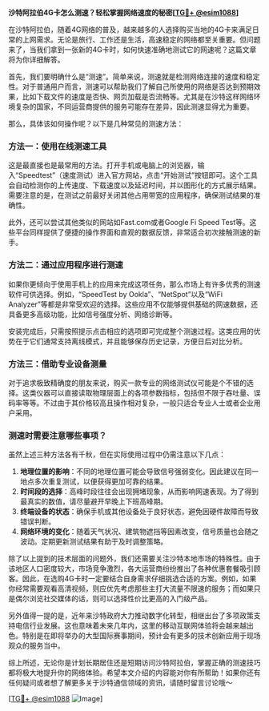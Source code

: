**沙特阿拉伯4G卡怎么测速？轻松掌握网络速度的秘密[[TG💪+ @esim1088](https://t.me/s/esim1088)]**

在沙特阿拉伯，随着4G网络的普及，越来越多的人选择购买当地的4G卡来满足日常的上网需求。无论是旅行、工作还是生活，高速稳定的网络都至关重要。但问题来了，当我们拿到一张新的4G卡时，如何快速准确地测试它的网速呢？这篇文章将为你详细解答。

首先，我们要明确什么是“测速”。简单来说，测速就是检测网络连接的速度和稳定性。对于普通用户而言，测速可以帮助我们了解自己所使用的网络是否达到预期效果，比如下载文件的速度是否快、网页加载是否流畅等。尤其是在沙特这样网络环境复杂的国家，不同运营商提供的服务可能存在差异，因此测速显得尤为重要。

那么，具体该如何操作呢？以下是几种常见的测速方法：

### 方法一：使用在线测速工具

这是最直接也是最常用的方法。打开手机或电脑上的浏览器，输入“Speedtest”（速度测试）进入官方网站，点击“开始测试”按钮即可。这个工具会自动检测你的上传速度、下载速度以及延迟时间，并以图形化的方式展示结果。需要注意的是，在测试之前最好关闭其他占用带宽的应用程序，确保测试结果的准确性。

此外，还可以尝试其他类似的网站如Fast.com或者Google Fi Speed Test等。这些平台同样提供了便捷的操作界面和直观的数据反馈，非常适合初次接触测速的新手。

### 方法二：通过应用程序进行测速

如果你更倾向于使用手机上的应用来完成这项任务，那么市场上有许多优秀的测速软件可供选择。例如，“SpeedTest by Ookla”、“NetSpot”以及“WiFi Analyzer”等都是非常受欢迎的选择。这些应用不仅能够提供基础的网速数据，还具备更多高级功能，比如信号强度分析、网络诊断等。

安装完成后，只需按照提示点击相应的选项即可完成整个测速过程。这类应用的优势在于它们通常支持离线模式，并且能够保存历史记录，方便日后对比分析。

### 方法三：借助专业设备测量

对于追求极致精确度的朋友来说，购买一款专业的网络测试仪可能是个不错的选择。这类仪器可以直接读取物理层面上的各项参数指标，包括但不限于吞吐量、误码率等等。不过由于其价格较高且操作相对复杂，一般只适合专业人士或者企业用户采用。

### 测速时需要注意哪些事项？

虽然上述三种方法各有千秋，但在实际使用过程中仍需注意以下几点：

1. **地理位置的影响**：不同的地理位置可能会导致信号强弱变化。因此建议在同一地点多次重复测试，以便获得更加可靠的结果。
2. **时间段的选择**：高峰时段往往会出现拥堵现象，从而影响网速表现。为了得到最真实的数值，请尽量避开早晚上下班高峰期。
3. **终端设备的状态**：确保手机或其他设备处于良好状态，避免因硬件故障而导致错误判断。
4. **网络环境的变化**：随着天气状况、建筑物遮挡等因素改变，信号质量也会随之波动。定期更新测试结果有助于及时调整策略。

除了以上提到的技术层面的问题外，我们还需要关注沙特本地市场的特殊性。由于该地区人口密度较大，市场竞争激烈，各大运营商纷纷推出了各种优惠套餐吸引顾客。因此，在选购4G卡时一定要结合自身需求仔细挑选合适的方案。例如，如果你经常需要观看高清视频，则应优先考虑那些主打大流量不限速的服务；而如果只是偶尔浏览社交媒体的话，则可以选择性价比更高的入门级产品。

另外值得一提的是，近年来沙特政府大力推动数字化转型，相继出台了多项政策支持电信行业发展。这也意味着未来几年内，这里的移动互联网体验将会越来越出色。特别是在即将举办的大型国际赛事期间，预计会有更多的技术创新应用于现场观众的服务当中。

综上所述，无论你是计划长期居住还是短期访问沙特阿拉伯，掌握正确的测速技巧都将极大地提升你的网络体验。希望本文介绍的内容能对你有所帮助！如果你还有任何疑问或者想了解更多关于沙特通信领域的资讯，请随时留言讨论哦～ 

[[TG💪+ @esim1088](https://t.me/s/esim1088) ![Image](https://i.postimg.cc/4NQfJmqS/Snipaste-2025-05-13-00-14-12.png)]